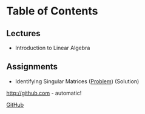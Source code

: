 # Table of Contents
## Lectures
- Introduction to Linear Algebra

## Assignments
- Identifying Singular Matrices ([Problem](http://github.com)) (Solution)

http://github.com - automatic!

[GitHub](http://github.com)
